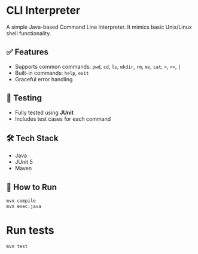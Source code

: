 # CLI Interpreter
A simple Java-based Command Line Interpreter. It mimics basic Unix/Linux shell functionality.

## ✅ Features
- Supports common commands: `pwd`, `cd`, `ls`, `mkdir`, `rm`, `mv`, `cat`, `>`, `>>`, `|`
- Built-in commands: `help`, `exit`
- Graceful error handling

## 🧪 Testing
- Fully tested using **JUnit**
- Includes test cases for each command

## 🛠️ Tech Stack
- Java
- JUnit 5
- Maven

## 🚀 How to Run
```bash
mvn compile
mvn exec:java
```
# Run tests
```
mvn test
```
